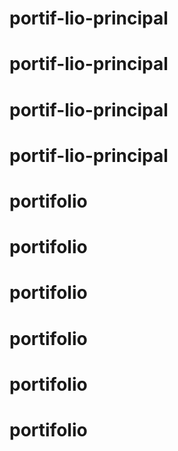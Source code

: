 # portif-lio-principal
# portif-lio-principal
# portif-lio-principal
# portif-lio-principal
# portifolio
# portifolio
# portifolio
# portifolio
# portifolio
# portifolio
